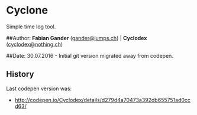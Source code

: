 # Cyclone

Simple time log tool.

##Author:
**Fabian Gander** (gander@jumps.ch) | **Cyclodex** (cyclodex@nothing.ch)

##Date:
30.07.2016 - Initial git version migrated away from codepen.

## History
Last codepen version was:
 * http://codepen.io/Cyclodex/details/d279d4a70473a392db655751ad0ccd63/